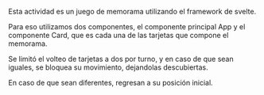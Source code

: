 Esta actividad es un juego de memorama utilizando el framework de svelte.

Para eso utilizamos dos componentes, el componente principal App y el componente Card, que es cada una de las tarjetas que compone el memorama.

Se limitó el volteo de tarjetas a dos por turno, y en caso de que sean iguales, se bloquea su movimiento, dejandolas descubiertas.

En caso de que sean diferentes, regresan  a su posición inicial.
